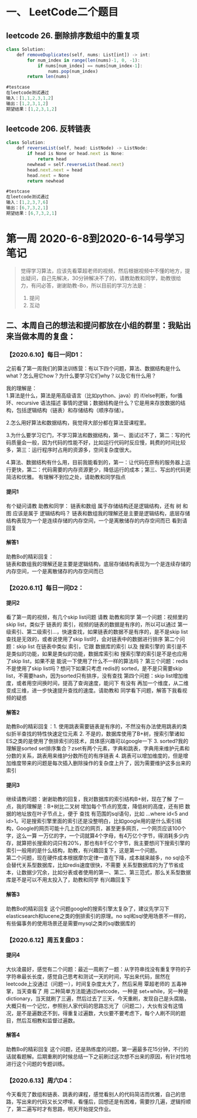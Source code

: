 # 一、 LeetCode二个题目  
## leetcode 26. 删除排序数组中的重复项  
```js
class Solution:  
    def removeDuplicates(self, nums: List[int]) -> int:  
        for num_index in range(len(nums)-1, 0, -1):  
            if nums[num_index] == nums[num_index-1]:  
                nums.pop(num_index)  
        return len(nums)  
```
```js
#testcase  
在leetcode测试通过  
输入：[1,1,2,3,1,2]  
输出：[1,2,3,1,2]  
期望结果：[1,2,3,1,2]  
```

## leetcode 206. 反转链表
```js
class Solution:
    def reverseList(self, head: ListNode) -> ListNode:
        if head is None or head.next is None:
            return head
        newhead = self.reverseList(head.next)
        head.next.next = head
        head.next = None
        return newhead
```	
```js
#testcase  
在leetcode测试通过  
输入：[1,2,3,7,6]  
输出：[6,7,3,2,1]  
期望结果：[6,7,3,2,1]  
```

# 第一周 2020-6-8到2020-6-14号学习笔记
>觉得学习算法，应该先看覃超老师的视频，然后根据视频中不懂的地方，提出疑问，自己先解决，30分钟解决不了的，请教助教和同学，助教很给力，有问必答，谢谢助教-Bo，所以目前的学习方法是：  
>1. 提问   
>2. 互动  

## 二、本周自己的想法和提问都放在小组的群里：我贴出来当做本周的复盘：
### 【2020.6.10】每日一问D1：

之前看了第一周我们的算法训练营：有以下四个问题，算法、数据结构是什么what？怎么用它how？为什么要学习它们why？以及它有什么用？

我的理解是：  
1.算法是什么，算法是用高级语言（比如python、java）的 if/else判断，for循环、recursive 语法描述 事情的逻辑；数据结构是什么？它是用来存放数据的结构，包括逻辑结构（链表）和存储结构（顺序存储）。

2.怎么用好算法和数据结构，我觉得大部分都在算法营课程里。

3.为什么要学习它门，不学习算法和数据结构，第一、面试过不了，第二：写的代码质量会一般，因为代码的性能不好，比如运行代码时反应慢，耗费的时间比较多，第三：运行程序时占用的资源多，空间复杂度很大。

4.算法、数据结构有什么用，目前我能看到的，第一：让代码在原有的服务器上运行更快，第二：代码需要的内存资源更少，降低运行的成本；第三、写出的代码更简洁和优雅。
有理解不到位之处，请助教和同学指点

#### 提问1
有个疑问请教 助教和同学：
链表和数组 属于存储结构还是逻辑结构，还有 树 和图 应该是属于 逻辑结构吗？
链表和数组我的理解还是主要是逻辑结构，底层存储结构表现为一个是连续存储的内存空间，一个是离散储存的内存空间而已
看到请回复

#### 解答1
助教Bo的精彩回复：  
链表和数组我的理解还是主要是逻辑结构，底层存储结构表现为一个是连续存储的内存空间，一个是离散储存的内存空间而已

### 【2020.6.11】每日一问D2：
#### 提问2
看了第一周的视频，有几个skip list问题 请教 助教和同学  第一个问题：视频里的skip list，类似于 链表的 索引，视频的链表的数据是有序的，所以可以通过 第一级索引、第二级索引...，快速查找，如果链表的数据不是有序的，是不是skip list查找是无效的，或者说使用了skip list时，会对链表中的数据进行排序  第二个问题：skip list 在链表中类似 索引，它跟 数据库的索引 以及 搜索引擎的 索引是不是类似的功能，如果是类似的功能，数据库索引和 搜索引擎的索引是不是也应用了skip list，如果不是 能说一下使用了什么不一样的算法吗？  第三个问题：redis不是使用了skip list吗？想问下如果只考虑 redis的 sorted，是不是只需要skip list，不需要hash，因为sorted只有排序，没有查找  第四个问题：skip list增加维度，或者用空间换时间，提高了查询速度，能问下 有没有 再加一个维度，从二维变成三维，进一步快速提升查找的速度。请助教和 同学看下问题，解答下我看视频的疑惑

#### 解答2
助教Bo的精彩回复：1. 使用跳表需要链表是有序的，不然没有办法使用跳表的类似折半查找的特性快速定位元素  2. 不是的，数据库使用了B+树，搜索引擎诸如ES之类的是使用了倒排索引的技术，具体感兴趣可以google一下  3. sorted?我的理解是sorted set排序集合？zset有两个元素，字典和跳表，字典用来维护元素和分数的关系，跳表用来维护分数所在的有序链表  4. 跳表可以增加维度的，但是增加维度带来的问题是每次插入删除操作的复杂度上升了，因为需要维护这多出来的索引

#### 提问3
继续请教问题：谢谢助教的回复，我对数据库的索引结构B+树，现在了解 了一点，我的理解是：B+树比二叉树 增加每个节点的宽度，降低树的高度，还有把 数据的地址放在叶子节点上，便于 查找 有范围的sql语句，比如 ...where id<5 and id>1。可是搜索引擎里面的索引还是没整明白，比如google用的是什么索引结构，Google的网页可能十几上百亿的网页，甚至更多网页，一个网页应该100个字，这么一算 一万亿的字，一个词就算4个字母，有4万亿个字节，得消耗多少内存，就算把长搜索的词只有20%，那也有8千亿个字节，我主要想问下搜索引擎的索引一般用的是什么结构，助教，有兴趣回复下，这是第一个问题。<br>第二个问题，现在硬件成本根据摩尔定律一直在下降，成本越来越多，no sql会不会替代关系型数据库，比如redis速度很快，不需要 关系型数据库的为了节省成本，让数据少冗余，比如分表或者使用的第一、第二、第三范式，那么关系型数据库是不是可以不用太投入了，助教和同学 有兴趣回复下

#### 解答3
助教Bo的精彩回复
这个问题google的搜索引擎太复杂了，建议先学习下elasticsearch和lucene之类的倒排索引的原理。no sql和sql使用场景不一样的，有些偏事务的使用场景还是需要mysql之类的sql数据库的

### 【2020.6.12】周五复盘D3：
#### 提问4
大伙凌晨好，感觉有二个问题：最近一周刷了一题：从字符串找没有重复字符的子字符串最长长度，感觉自己思考和测试一天的时间，写出来代码，居然在leetcode上没通过（问题一），时间复杂度太大了，然后采用 覃超老师的 五毒神掌，当天查看了 用 二种简单方法能通过leetcode，一种是 set+while，另一种是dictionary，当天就刷了三遍，然后过去了三天，今天重刷，发现自己是头腐脑，大概只有一个记忆，参照别人家代码的思路忘光了（问题二），大伙有没有这情况，是不是遍数还不到，得重复过遍数，大伙要不要考虑下，每个人刷不同的题目，然后互相教和监督过遍数。

#### 解答4
助教Bo的精彩回复
这个问题，还是熟练度的问题，第一遍最多花15分钟，不行的话就看题解。后期重刷的时候总结一下之前刷过这次想不出来的原因，有针对性地进行这个问题的专题训练。

### 【2020.6.13】周六D4：
今天看完了数组和链表、跳表的课程，感觉看别人的代码简洁而优雅，自己的思路，写出来的代码又长又啰嗦，看懂后，回想还是有困难，需要抄几遍，逻辑捋顺了，第二遍写时才有思路，明天开始提交作业。
